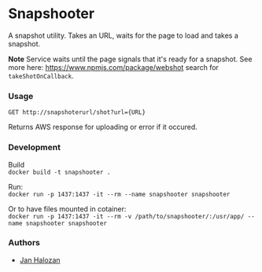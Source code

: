 # Snapshooter

A snapshot utility. Takes an URL, waits for the page to load and takes a snapshot.

**Note**
Service waits until the page signals that it's ready for a snapshot. See more here: https://www.npmjs.com/package/webshot search for `takeShotOnCallback`.

### Usage

`GET http://snapshoterurl/shot?url={URL}`

Returns AWS response for uploading or error if it occured.

### Development

Build  
`docker build -t snapshooter .`

Run:  
`docker run -p 1437:1437 -it --rm --name snapshooter snapshooter`

Or to have files mounted in cotainer:  
`docker run -p 1437:1437 -it --rm -v /path/to/snapshooter/:/usr/app/ --name snapshooter snapshooter`

### Authors

* [Jan Halozan](https://github.com/JanHalozan)
